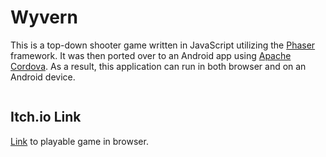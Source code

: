 # Wyvern

This is a top-down shooter game written in JavaScript utilizing the [Phaser](https://phaser.io/) framework. It was then ported over to an Android app using [Apache Cordova](https://cordova.apache.org/). As a result, this application can run in both browser and on an Android device.

<p align="center">
  <img src="https://media.giphy.com/media/h5vRGT2QFyvXLm01j6/giphy.gif" alt=""/>
</p>

## Itch.io Link

[Link](https://wkhiro.itch.io/wyvern) to playable game in browser. 
